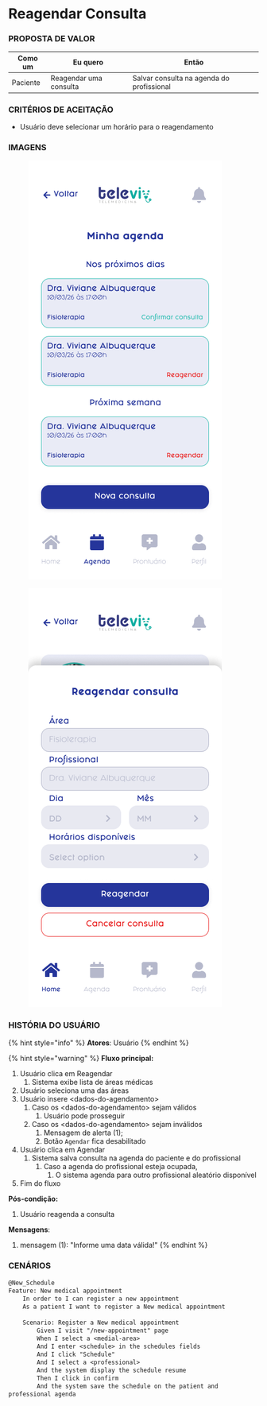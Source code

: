 # Reagendar Consulta

### PROPOSTA DE VALOR

| Como um  | Eu quero               | Então                                     |
| -------- | ---------------------- | ----------------------------------------- |
| Paciente | Reagendar uma consulta | Salvar consulta na agenda do profissional |

### CRITÉRIOS DE ACEITAÇÃO

* Usuário deve selecionar um horário para o reagendamento

### IMAGENS

<div>

<figure><img src="../../../.gitbook/assets/Minha agenda.png" alt=""><figcaption></figcaption></figure>

 

<figure><img src="../../../.gitbook/assets/Reagendar consulta.png" alt=""><figcaption></figcaption></figure>

</div>

### HISTÓRIA DO USUÁRIO

{% hint style="info" %}
**Atores**: Usuário
{% endhint %}

{% hint style="warning" %}
**Fluxo principal:**

1. Usuário clica em Reagendar
   1. Sistema exibe lista de áreas médicas
2. Usuário seleciona uma das áreas
3. Usuário insere \<dados-do-agendamento>
   1. Caso os \<dados-do-agendamento> sejam válidos
      1. Usuário pode prosseguir
   2. Caso os \<dados-do-agendamento> sejam inválidos
      1. Mensagem de alerta (1);
      2. Botão `Agendar` fica desabilitado
4. Usuário clica em Agendar
   1. Sistema salva consulta na agenda do paciente e do profissional
      1. Caso a agenda do profissional esteja ocupada,
         1. O sistema agenda para outro profissional aleatório disponível
5. Fim do fluxo

**Pós-condição:**

1. Usuário reagenda a consulta

**Mensagens**:

1. mensagem (1): "Informe uma data válida!"
{% endhint %}

### CENÁRIOS

```gherkin
@New_Schedule
Feature: New medical appointment
    In order to I can register a new appointment
    As a patient I want to register a New medical appointment

    Scenario: Register a New medical appointment
        Given I visit "/new-appointment" page
        When I select a <medial-area>
        And I enter <schedule> in the schedules fields
        And I click "Schedule"
        And I select a <professional>
        And the system display the schedule resume
        Then I click in confirm
        And the system save the schedule on the patient and professional agenda
```
